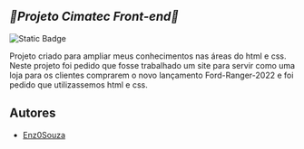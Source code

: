 
## *📖Projeto Cimatec Front-end📖*
![Static Badge](https://img.shields.io/badge/Finalizado-green%20)


Projeto criado para ampliar meus conhecimentos nas áreas do html e css. 
Neste projeto foi pedido que fosse trabalhado um site para servir como uma loja para os clientes comprarem o novo lançamento Ford-Ranger-2022 e foi pedido que utilizassemos html e css.

## Autores

- [Enz0Souza](https://github.com/Enz0Souza)

